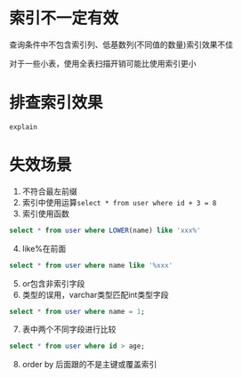 # 索引不一定有效
查询条件中不包含索引列、低基数列(不同值的数量)索引效果不佳

对于一些小表，使用全表扫描开销可能比使用索引更小

# 排查索引效果
`explain`

# 失效场景
1. 不符合最左前缀
2. 索引中使用运算`select * from user where id + 3 = 8`
3. 索引使用函数
```sql
select * from user where LOWER(name) like 'xxx%' 
```
4. like%在前面
```sql
select * from user where name like '%xxx'
```
5. or包含非索引字段
6. 类型的误用，varchar类型匹配int类型字段
```sql
select * from user where name = 1;
```
7. 表中两个不同字段进行比较
```sql
select * from user where id > age;
```
8. order by
后面跟的不是主键或覆盖索引